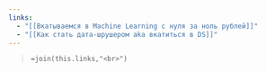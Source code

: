 ```yaml
---
links:
  - "[[Вкатываемся в Machine Learning с нуля за ноль рублей]]"
  - "[[Как стать дата-шрушером aka вкатиться в DS]]"
---
```



>`=join(this.links,"<br>")`